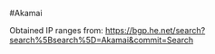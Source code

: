 #Akamai

Obtained IP ranges from: https://bgp.he.net/search?search%5Bsearch%5D=Akamai&commit=Search
